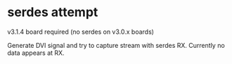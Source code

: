 # serdes attempt

v3.1.4 board required (no serdes on v3.0.x boards)

Generate DVI signal and try to capture stream with serdes RX.
Currently no data appears at RX.

